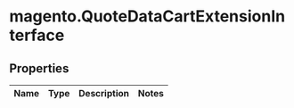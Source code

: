 # magento.QuoteDataCartExtensionInterface

## Properties
Name | Type | Description | Notes
------------ | ------------- | ------------- | -------------


